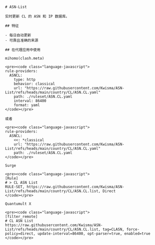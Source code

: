 
    # ASN-List
    
    实时更新 CL 的 ASN 和 IP 数据库。
    
    ## 特征
    
    - 每日自动更新
    - 可靠且准确的来源
    
    ## 在代理应用中使用
    
    mihomo(clash.meta)
   
    <pre><code class="language-javascript">
    rule-providers:
      ASNCL:
        type: http
        behavior: classical
        url: "https://raw.githubusercontent.com/Kwisma/ASN-List/refs/heads/main/country/CL/ASN.CL.yaml"
        path: ./ruleset/ASN.CL.yaml
        interval: 86400
        format: yaml
    </code></pre>

    或者

    <pre><code class="language-javascript">
    rule-providers:
      ASNCL:
        <<: *classical
        url: "https://raw.githubusercontent.com/Kwisma/ASN-List/refs/heads/main/country/CL/ASN.CL.yaml"
        path: ./ruleset/ASN.CL.yaml
    </code></pre>
    
    Surge
    
    <pre><code class="language-javascript">
    [Rule]
    # > CL ASN List
    RULE-SET, https://raw.githubusercontent.com/Kwisma/ASN-List/refs/heads/main/country/CL/ASN.CL.list, Direct
    </code></pre>
    
    Quantumult X
    
    <pre><code class="language-javascript">
    [filter_remote]
    # CL ASN List
    https://raw.githubusercontent.com/Kwisma/ASN-List/refs/heads/main/country/CL/ASN.CL.list, tag=CLASN, force-policy=direct, update-interval=86400, opt-parser=true, enabled=true
    </code></pre>
    